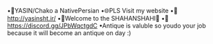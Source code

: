 •🤝YASIN/Chako a NativePersian
•🌐PLS Visit my website
•🎨http://yasinsht.ir/
•🤴﻿Welcome to the SHAHANSHAHI👸
•👑https://discord.gg/JPbWqctgdC
•Antique is valuble so youdo your job because it will become an antique on day :)
